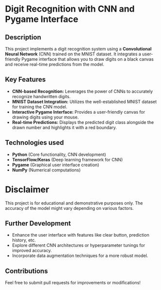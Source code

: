# Digit Recognition with CNN and Pygame Interface

## Description

This project implements a digit recognition system using a __Convolutional Neural Network__ (CNN) trained on the MNIST dataset. It integrates a user-friendly Pygame interface that allows you to draw digits on a black canvas and receive real-time predictions from the model.

## Key Features

- __CNN-based Recognition:__ Leverages the power of CNNs to accurately recognize handwritten digits.
- __MNIST Dataset Integration:__ Utilizes the well-established MNIST dataset for training the CNN model.
- __Interactive Pygame Interface:__ Provides a user-friendly canvas for drawing digits using your mouse.
- __Real-time Predictions:__ Displays the predicted digit class alongside the drawn number and highlights it with a red boundary.

## Technologies used

- __Python__ (Core functionality, CNN development)
- __TensorFlow/Keras__ (Deep learning framework for CNN)
- __Pygame__ (Graphical user interface creation)
- __NumPy__ (Numerical computations)

# Disclaimer

This project is for educational and demonstrative purposes only. The accuracy of the model might vary depending on various factors.

## Further Development
- Enhance the user interface with features like clear button, prediction history, etc.
- Explore different CNN architectures or hyperparameter tunings for improved accuracy.
- Incorporate data augmentation techniques for a more robust model.

## Contributions

Feel free to submit pull requests for improvements or modifications!